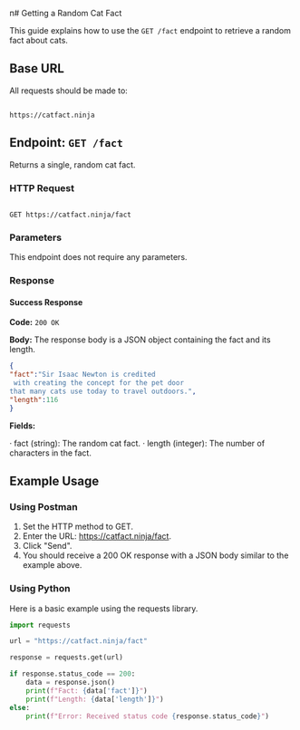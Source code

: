 п# Getting a Random Cat Fact

This guide explains how to use the `GET /fact` endpoint to retrieve a random fact about cats.

## Base URL

All requests should be made to:
```

https://catfact.ninja

```

## Endpoint: `GET /fact`

Returns a single, random cat fact.

### HTTP Request

```

GET https://catfact.ninja/fact

```

### Parameters

This endpoint does not require any parameters.

### Response

#### Success Response

**Code:** `200 OK`

**Body:**
The response body is a JSON object containing the fact and its length.

```json
{
"fact":"Sir Isaac Newton is credited
 with creating the concept for the pet door
that many cats use today to travel outdoors.",
"length":116
}
```

**Fields:**

· fact (string): The random cat fact.
· length (integer): The number of characters in the fact.

## Example Usage

### Using Postman

1. Set the HTTP method to GET.
2. Enter the URL: https://catfact.ninja/fact.
3. Click "Send".
4. You should receive a 200 OK response with a JSON body similar to the example above.

### Using Python

Here is a basic example using the requests library.

```python
import requests

url = "https://catfact.ninja/fact"

response = requests.get(url)

if response.status_code == 200:
    data = response.json()
    print(f"Fact: {data['fact']}")
    print(f"Length: {data['length']}")
else:
    print(f"Error: Received status code {response.status_code}")
```
